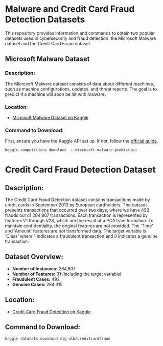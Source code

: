 # Malware and Credit Card Fraud Detection Datasets

This repository provides information and commands to obtain two popular datasets used in cybersecurity and fraud detection: the Microsoft Malware dataset and the Credit Card Fraud dataset.

## Microsoft Malware Dataset

### **Description:**
The Microsoft Malware dataset consists of data about different machines, such as machine configurations, updates, and threat reports. The goal is to predict if a machine will soon be hit with malware.

### **Location:**
- [Microsoft Malware Dataset on Kaggle](https://www.kaggle.com/c/microsoft-malware-prediction/data)

### **Command to Download:**
First, ensure you have the Kaggle API set up. If not, follow the [official guide](https://github.com/Kaggle/kaggle-api#api-credentials).
  ```bash
  kaggle competitions download -c microsoft-malware-prediction
```

# Credit Card Fraud Detection Dataset

## **Description:**
The Credit Card Fraud Detection dataset contains transactions made by credit cards in September 2013 by European cardholders. The dataset presents transactions that occurred over two days, where we have 492 frauds out of 284,807 transactions. Each transaction is represented by features V1 through V28, which are the result of a PCA transformation. To maintain confidentiality, the original features are not provided. The 'Time' and 'Amount' features are not transformed data. The target variable is 'Class' where 1 indicates a fraudulent transaction and 0 indicates a genuine transaction.

## **Dataset Overview:**
- **Number of Instances:** 284,807
- **Number of Features:** 31 (including the target variable)
- **Fraudulent Cases:** 492
- **Genuine Cases:** 284,315

## **Location:**
- [Credit Card Fraud Detection on Kaggle](https://www.kaggle.com/mlg-ulb/creditcardfraud)

## **Command to Download:**
```bash
kaggle datasets download mlg-ulb/creditcardfraud
